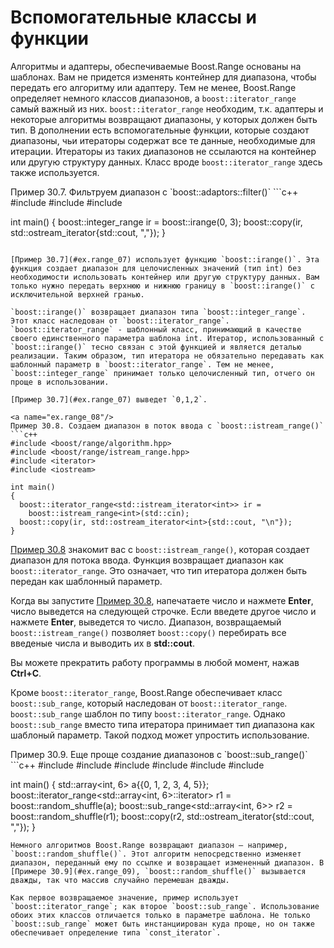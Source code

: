 # Вспомогательные классы и функции

Алгоритмы и адаптеры, обеспечиваемые Boost.Range основаны на шаблонах. Вам не придется изменять контейнер для диапазона, чтобы передать его алгоритму или адаптеру. Тем не менее, Boost.Range определяет немного классов диапазонов, а `boost::iterator_range` самый важный из них. `boost::iterator_range` необходим, т.к. адаптеры и некоторые алгоритмы возвращают диапазоны, у которых должен быть тип. В дополнении есть вспомогательные функции, которые создают диапазоны, чьи итераторы содержат все те данные, необходимые для итерации. Итераторы из таких диапазонов не ссылаются на контейнер или другую структуру данных. Класс вроде `boost::iterator_range` здесь также используется.

<a name="ex.range_07"/>
 Пример 30.7. Фильтруем диапазон с `boost::adaptors::filter()`
```c++
#include <boost/range/algorithm.hpp>
#include <boost/range/irange.hpp>
#include <iostream>

int main()
{
  boost::integer_range<int> ir = boost::irange(0, 3);
  boost::copy(ir, std::ostream_iterator<int>{std::cout, ","});
}
```

[Пример 30.7](#ex.range_07) использует функцию `boost::irange()`. Эта функция создает диапазон для целочисленных значений (тип int) без необходимости использовать контейнер или другую структуру данных. Вам только нужно передать верхнюю и нижнюю границу в `boost::irange()` с исключительной верхней гранью.

`boost::irange()` возвращает диапазон типа `boost::integer_range`. Этот класс наследован от `boost::iterator_range`. `boost::iterator_range` - шаблонный класс, принимающий в качестве своего единственного параметра шаблона int. Итератор, использованный с `boost::irange()` тесно связан с этой функцией и является деталью реализации. Таким образом, тип итератора не обязательно передавать как шаблонный параметр в `boost::iterator_range`. Тем не менее, `boost::integer_range` принимает только целочисленный тип, отчего он проще в использовании. 

[Пример 30.7](#ex.range_07) выведет `0,1,2`.

<a name="ex.range_08"/>
Пример 30.8. Создаем диапазон в поток ввода с `boost::istream_range()`
```c++
#include <boost/range/algorithm.hpp>
#include <boost/range/istream_range.hpp>
#include <iterator>
#include <iostream>

int main()
{
  boost::iterator_range<std::istream_iterator<int>> ir =
    boost::istream_range<int>(std::cin);
  boost::copy(ir, std::ostream_iterator<int>{std::cout, "\n"});
}
```

[Пример 30.8](#ex.range_08) знакомит вас с `boost::istream_range()`, которая создает диапазон для потока ввода. Функция возвращает диапазон как `boost::iterator_range`. Это означает, что тип итератора должен быть передан как шаблонный параметр.

Когда вы запустите [Пример 30.8](#ex.range_08), напечатаете число и нажмете **Enter**, число выведется на следующей строчке. Если введете другое число и нажмете **Enter**, выведется то число. Диапазон, возвращаемый `boost::istream_range()` позволяет `boost::copy()` перебирать все введеные числа и выводить их в **std::cout**.

Вы можете прекратить работу программы в любой момент, нажав **Ctrl+C**.

Кроме `boost::iterator_range`, Boost.Range обеспечивает класс `boost::sub_range`, который наследован от `boost::iterator_range`. `boost::sub_range` шаблон по типу `boost::iterator_range`. Однако `boost::sub_range` вместо типа итератора принимает тип диапазона как шаблоный параметр. Такой подход может упростить использование.

<a name="ex.range_09"/>
Пример 30.9. Еще проще создание диапазонов с `boost::sub_range()`
```c++
#include <boost/range/algorithm.hpp>
#include <boost/range/iterator_range.hpp>
#include <boost/range/sub_range.hpp>
#include <array>
#include <iterator>
#include <iostream>

int main()
{
  std::array<int, 6> a{{0, 1, 2, 3, 4, 5}};
  boost::iterator_range<std::array<int, 6>::iterator> r1 =
    boost::random_shuffle(a);
  boost::sub_range<std::array<int, 6>> r2 =
    boost::random_shuffle(r1);
  boost::copy(r2, std::ostream_iterator<int>{std::cout, ","});
}
```
Немного алгоритмов Boost.Range возвращают диапазон – например, `boost::random_shuffle()`. Этот алгоритм непосредственно изменяет диапазон, переданный ему по ссылке и возвращает измененный диапазон. В [Примере 30.9](#ex.range_09), `boost::random_shuffle()` вызывается дважды, так что массив случайно перемешан дважды.

Как первое возвращаемое значение, пример использует `boost::iterator_range`; как второе `boost::sub_range`. Использование обоих этих классов отличается только в параметре шаблона. Не только `boost::sub_range` может быть инстанциирован куда проще, но он также обеспечивает определение типа `const_iterator`.
